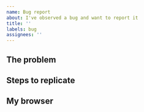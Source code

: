 ```yaml
---
name: Bug report
about: I've observed a bug and want to report it
title: ''
labels: bug
assignees: ''
---
```


## The problem

<!-- Describe the bug you have observed. Be as specific as you can. It helps to describe any actions you've taken, what you expected to see, and what you saw instead. -->

## Steps to replicate

<!-- It's very difficult to investigate or fix a bug without knowing how to replicate it. Please be as detailed as you can in describing how to replicate the bug. -->

## My browser

<!-- Sometimes, a bug only happens on a specific browser. Please specify what web browser you are using (e.g. Google Chrome, Mozilla Firefox) and what version you are using. You can usually find the version through a "Help" or "About" menu. -->
